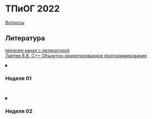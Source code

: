 # ТПиОГ 2022

[Вопросы](questions.md)  
## Литература  
[telegram канал с литературой](https://t.me/joinchat/AAAAAE1yUq2Kh6WdPCtjMA)  
[Лаптев В.В. С++ Объектно-ориентированное программирование](https://drive.google.com/file/d/1XX328815qJdR23imp7Jl9GeP22nW-OgS/view?usp=sharing)  

<details>
  <summary>  
  
  ### Неделя 01  
  </summary>  
  
  #### Видео (128m14s)  
  [Ввод, вывод, типы данных, условия, циклы](https://youtube.com/playlist?list=PLQsYkTzyA74AxN8_Z4wXMZw3CmIeZzLRy)  
  
  #### Тест
  [https://docs.google.com/forms/d/e/1FAIpQLSf44pffiiNJRu70bBuafyu-ztuPTDEsQUgr5gRd5Ia8-5amAw/viewform](https://docs.google.com/forms/d/e/1FAIpQLSf44pffiiNJRu70bBuafyu-ztuPTDEsQUgr5gRd5Ia8-5amAw/viewform)
  
  #### Задачи  
  [Бинарный поиск](tasks/W01.md)   
  #### Доп.материалы (опционально)   
  [Краткий курс по бинарному поиску](https://leetcode.com/explore/learn/card/binary-search/)  
</details>

## 

<details>
  <summary>  
  
  ### Неделя 02  
  </summary>  
  
  #### Видео (98m42s)  
  [Функции, векторы, словари, множества](https://youtube.com/playlist?list=PLQsYkTzyA74BsvfADnOkDQSxYcCK3a3w8)    
  #### Задачи  
  [Связные списки](tasks/W02.md)   
  #### Доп.материалы (опционально)  
  [Краткий курс по связным спискам](https://leetcode.com/explore/learn/card/linked-list/)  
</details>
